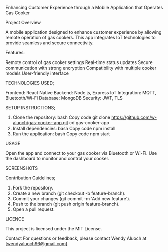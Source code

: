 Enhancing Customer Experience through a Mobile Application that Operates Gas Cooker

Project Overview

A mobile application designed to enhance customer experience by allowing remote operation of gas cookers. This app integrates IoT technologies to provide seamless and secure connectivity.

Features:

Remote control of gas cooker settings
Real-time status updates
Secure communication with strong encryption
Compatibility with multiple cooker models
User-friendly interface

TECHNOLOGIES USED;

Frontend: React Native
Backend: Node.js, Express
IoT Integration: MQTT, Bluetooth/Wi-Fi
Database: MongoDB
Security: JWT, TLS

SETUP INSTRUCTIONS;

1. Clone the repository:
bash
Copy code
git clone https://github.com/w-aluoch/gas-cooker-app.git
cd gas-cooker-app
2. Install dependencies:
bash
Copy code
npm install
3. Run the application:
bash
Copy code
npm start

USAGE

Open the app and connect to your gas cooker via Bluetooth or Wi-Fi.
Use the dashboard to monitor and control your cooker.

SCREENSHOTS

Contribution Guidelines;

1. Fork the repository.
2. Create a new branch (git checkout -b feature-branch).
3. Commit your changes (git commit -m 'Add new feature').
4. Push to the branch (git push origin feature-branch).
5. Open a pull request.

LICENCE

This project is licensed under the MIT License.

Contact
For questions or feedback, please contact Wendy Aluoch at [wendyaluoch96@gmail.com].

